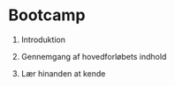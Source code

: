 # **Bootcamp**

1. Introduktion

2. Gennemgang af hovedforløbets indhold

3. Lær hinanden at kende



